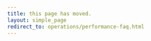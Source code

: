 ```yaml
---
title: this page has moved.
layout: simple_page
redirect_to: operations/performance-faq.html
---
```

